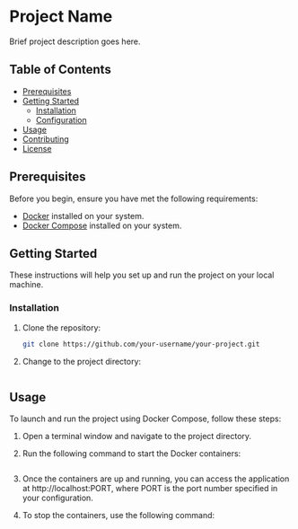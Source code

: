 # Project Name

Brief project description goes here.

## Table of Contents

- [Prerequisites](#prerequisites)
- [Getting Started](#getting-started)
  - [Installation](#installation)
  - [Configuration](#configuration)
- [Usage](#usage)
- [Contributing](#contributing)
- [License](#license)

## Prerequisites

Before you begin, ensure you have met the following requirements:

- [Docker](https://docs.docker.com/get-docker/) installed on your system.
- [Docker Compose](https://docs.docker.com/compose/install/) installed on your system.

## Getting Started

These instructions will help you set up and run the project on your local machine.

### Installation

1. Clone the repository:

   ```bash
   git clone https://github.com/your-username/your-project.git

2. Change to the project directory:

    ```cd your-project

## Usage

To launch and run the project using Docker Compose, follow these steps:

1. Open a terminal window and navigate to the project directory.
2. Run the following command to start the Docker containers:

    ```docker-compose up -d

3. Once the containers are up and running, you can access the application at http://localhost:PORT, where PORT is the port number specified in your configuration.

4. To stop the containers, use the following command:

    ```docker-compose down
